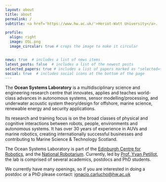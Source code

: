 ```yaml
---
layout: about
title: about
permalink: /
subtitle: <a href='https://www.hw.ac.uk/'>Heriot-Watt University</a>.

profile:
  align: right
  image: OSL.png
  image_circular: true # crops the image to make it circular


news: true  # includes a list of news items
latest_posts: false  # includes a list of the newest posts
selected_papers: true # includes a list of papers marked as "selected={true}"
social: true  # includes social icons at the bottom of the page
---
```


The **Ocean Systems Laboratory** is a multidisciplinary science and engineering research centre that innovates, applies and teaches world-class advances in autonomous systems, sensor modelling/processing, and underwater acoustic system theory/design for offshore, marine science, renewable energy and security applications. 

Its research and training focus is on the broad classes of physical and cognitive interactions between robots, people, environments and autonomous systems. It has over 30 years of experience in AUVs and marine robotics, creating internationally successful businesses and contributing to Marine Science & Technology Scotland.


The Ocean Systems Laboratory is part of the [Edinburgh Centre for Robotics](https://www.edinburgh-robotics.org/), and the [National Robotarium](https://thenationalrobotarium.com/). Currently, led by [Prof. Yvan Petillot](https://researchportal.hw.ac.uk/en/persons/yvan-petillot), the lab is comprised of several academics, postdocs and PhD students. 


We currently have many openings, so if you are interested in doing a postdoc or a PhD please contact: ignacio.carlucho@hw.ac.uk 

